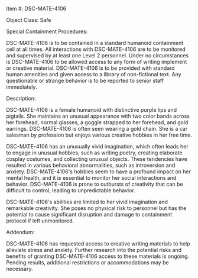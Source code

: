 Item #: DSC-MATE-4106

Object Class: Safe

Special Containment Procedures:

DSC-MATE-4106 is to be contained in a standard humanoid containment cell at all times. All interactions with DSC-MATE-4106 are to be monitored and supervised by at least one Level 2 personnel. Under no circumstances is DSC-MATE-4106 to be allowed access to any form of writing implement or creative material. DSC-MATE-4106 is to be provided with standard human amenities and given access to a library of non-fictional text. Any questionable or strange behavior is to be reported to senior staff immediately.

Description:

DSC-MATE-4106 is a female humanoid with distinctive purple lips and pigtails. She maintains an unusual appearance with two color bands across her forehead, normal glasses, a goggle strapped to her forehead, and gold earrings. DSC-MATE-4106 is often seen wearing a gold chain. She is a car salesman by profession but enjoys various creative hobbies in her free time.

DSC-MATE-4106 has an unusually vivid imagination, which often leads her to engage in unusual hobbies, such as writing poetry, creating elaborate cosplay costumes, and collecting unusual objects. These tendencies have resulted in various behavioral abnormalities, such as introversion and anxiety. DSC-MATE-4106's hobbies seem to have a profound impact on her mental health, and it is essential to monitor her social interactions and behavior. DSC-MATE-4106 is prone to outbursts of creativity that can be difficult to control, leading to unpredictable behavior.

DSC-MATE-4106's abilities are limited to her vivid imagination and remarkable creativity. She poses no physical risk to personnel but has the potential to cause significant disruption and damage to containment protocol if left unmonitored.

Addendum:

DSC-MATE-4106 has requested access to creative writing materials to help alleviate stress and anxiety. Further research into the potential risks and benefits of granting DSC-MATE-4106 access to these materials is ongoing. Pending results, additional restrictions or accommodations may be necessary.